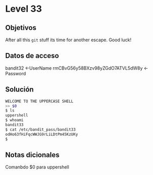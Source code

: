 # Level 33

## Objetivos
After all this `git` stuff its time for another escape. Good luck!

## Datos de acceso 
bandit32 <-UserName
rmCBvG56y58BXzv98yZGdO7ATVL5dW8y <-Password


## Solución 
```bash
WELCOME TO THE UPPERCASE SHELL
>> $0
$ ls
uppershell
$ whoami
bandit33
$ cat /etc/bandit_pass/bandit33
odHo63fHiFqcWWJG9rLiLDtPm45KzUKy
$
```

## Notas dicionales

Comanbdo $0 para uppershell
